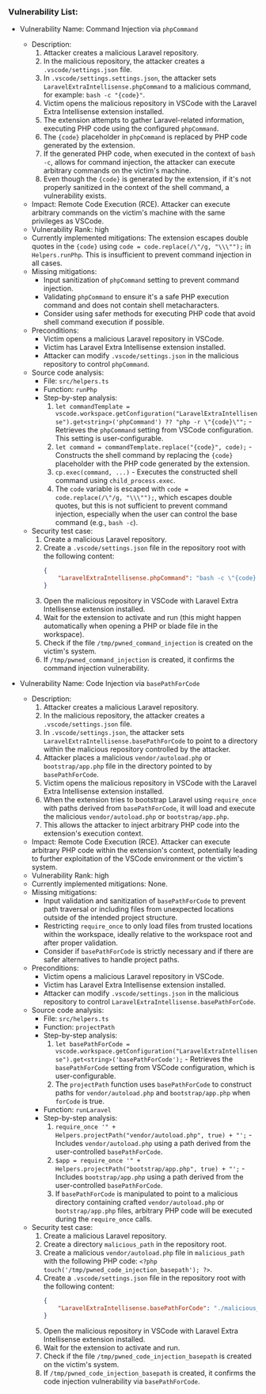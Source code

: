 ### Vulnerability List:

* Vulnerability Name: Command Injection via `phpCommand`
  * Description:
    1. Attacker creates a malicious Laravel repository.
    2. In the malicious repository, the attacker creates a `.vscode/settings.json` file.
    3. In `.vscode/settings.settings.json`, the attacker sets `LaravelExtraIntellisense.phpCommand` to a malicious command, for example: `bash -c "{code}"`.
    4. Victim opens the malicious repository in VSCode with the Laravel Extra Intellisense extension installed.
    5. The extension attempts to gather Laravel-related information, executing PHP code using the configured `phpCommand`.
    6. The `{code}` placeholder in `phpCommand` is replaced by PHP code generated by the extension.
    7. If the generated PHP code, when executed in the context of `bash -c`, allows for command injection, the attacker can execute arbitrary commands on the victim's machine.
    8. Even though the `{code}` is generated by the extension, if it's not properly sanitized in the context of the shell command, a vulnerability exists.
  * Impact: Remote Code Execution (RCE). Attacker can execute arbitrary commands on the victim's machine with the same privileges as VSCode.
  * Vulnerability Rank: high
  * Currently implemented mitigations: The extension escapes double quotes in the `{code}` using `code = code.replace(/\"/g, "\\\"");` in `Helpers.runPhp`. This is insufficient to prevent command injection in all cases.
  * Missing mitigations:
    - Input sanitization of `phpCommand` setting to prevent command injection.
    - Validating `phpCommand` to ensure it's a safe PHP execution command and does not contain shell metacharacters.
    - Consider using safer methods for executing PHP code that avoid shell command execution if possible.
  * Preconditions:
    - Victim opens a malicious Laravel repository in VSCode.
    - Victim has Laravel Extra Intellisense extension installed.
    - Attacker can modify `.vscode/settings.json` in the malicious repository to control `phpCommand`.
  * Source code analysis:
    - File: `src/helpers.ts`
    - Function: `runPhp`
    - Step-by-step analysis:
      1. `let commandTemplate = vscode.workspace.getConfiguration("LaravelExtraIntellisense").get<string>('phpCommand') ?? "php -r \"{code}\"";` - Retrieves the `phpCommand` setting from VSCode configuration. This setting is user-configurable.
      2. `let command = commandTemplate.replace("{code}", code);` - Constructs the shell command by replacing the `{code}` placeholder with the PHP code generated by the extension.
      3. `cp.exec(command, ...)` - Executes the constructed shell command using `child_process.exec`.
      4. The `code` variable is escaped with `code = code.replace(/\"/g, "\\\"");`, which escapes double quotes, but this is not sufficient to prevent command injection, especially when the user can control the base command (e.g., `bash -c`).
  * Security test case:
    1. Create a malicious Laravel repository.
    2. Create a `.vscode/settings.json` file in the repository root with the following content:
       ```json
       {
           "LaravelExtraIntellisense.phpCommand": "bash -c \"{code} && touch /tmp/pwned_command_injection\""
       }
       ```
    3. Open the malicious repository in VSCode with Laravel Extra Intellisense extension installed.
    4. Wait for the extension to activate and run (this might happen automatically when opening a PHP or blade file in the workspace).
    5. Check if the file `/tmp/pwned_command_injection` is created on the victim's system.
    6. If `/tmp/pwned_command_injection` is created, it confirms the command injection vulnerability.

* Vulnerability Name: Code Injection via `basePathForCode`
  * Description:
    1. Attacker creates a malicious Laravel repository.
    2. In the malicious repository, the attacker creates a `.vscode/settings.json` file.
    3. In `.vscode/settings.json`, the attacker sets `LaravelExtraIntellisense.basePathForCode` to point to a directory within the malicious repository controlled by the attacker.
    4. Attacker places a malicious `vendor/autoload.php` or `bootstrap/app.php` file in the directory pointed to by `basePathForCode`.
    5. Victim opens the malicious repository in VSCode with the Laravel Extra Intellisense extension installed.
    6. When the extension tries to bootstrap Laravel using `require_once` with paths derived from `basePathForCode`, it will load and execute the malicious `vendor/autoload.php` or `bootstrap/app.php`.
    7. This allows the attacker to inject arbitrary PHP code into the extension's execution context.
  * Impact: Remote Code Execution (RCE). Attacker can execute arbitrary PHP code within the extension's context, potentially leading to further exploitation of the VSCode environment or the victim's system.
  * Vulnerability Rank: high
  * Currently implemented mitigations: None.
  * Missing mitigations:
    - Input validation and sanitization of `basePathForCode` to prevent path traversal or including files from unexpected locations outside of the intended project structure.
    - Restricting `require_once` to only load files from trusted locations within the workspace, ideally relative to the workspace root and after proper validation.
    - Consider if `basePathForCode` is strictly necessary and if there are safer alternatives to handle project paths.
  * Preconditions:
    - Victim opens a malicious Laravel repository in VSCode.
    - Victim has Laravel Extra Intellisense extension installed.
    - Attacker can modify `.vscode/settings.json` in the malicious repository to control `LaravelExtraIntellisense.basePathForCode`.
  * Source code analysis:
    - File: `src/helpers.ts`
    - Function: `projectPath`
    - Step-by-step analysis:
      1. `let basePathForCode = vscode.workspace.getConfiguration("LaravelExtraIntellisense").get<string>('basePathForCode');` - Retrieves the `basePathForCode` setting from VSCode configuration, which is user-configurable.
      2. The `projectPath` function uses `basePathForCode` to construct paths for `vendor/autoload.php` and `bootstrap/app.php` when `forCode` is true.
    - Function: `runLaravel`
    - Step-by-step analysis:
      1. `require_once '" + Helpers.projectPath("vendor/autoload.php", true) + "';` - Includes `vendor/autoload.php` using a path derived from the user-controlled `basePathForCode`.
      2. `$app = require_once '" + Helpers.projectPath("bootstrap/app.php", true) + "';` - Includes `bootstrap/app.php` using a path derived from the user-controlled `basePathForCode`.
      3. If `basePathForCode` is manipulated to point to a malicious directory containing crafted `vendor/autoload.php` or `bootstrap/app.php` files, arbitrary PHP code will be executed during the `require_once` calls.
  * Security test case:
    1. Create a malicious Laravel repository.
    2. Create a directory `malicious_path` in the repository root.
    3. Create a malicious `vendor/autoload.php` file in `malicious_path` with the following PHP code: `<?php touch('/tmp/pwned_code_injection_basepath'); ?>`.
    4. Create a `.vscode/settings.json` file in the repository root with the following content:
       ```json
       {
           "LaravelExtraIntellisense.basePathForCode": "./malicious_path"
       }
       ```
    5. Open the malicious repository in VSCode with Laravel Extra Intellisense extension installed.
    6. Wait for the extension to activate and run.
    7. Check if the file `/tmp/pwned_code_injection_basepath` is created on the victim's system.
    8. If `/tmp/pwned_code_injection_basepath` is created, it confirms the code injection vulnerability via `basePathForCode`.
